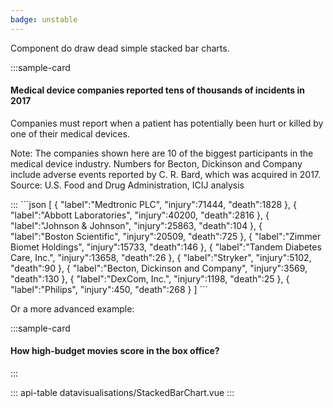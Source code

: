 ```yaml
---
badge: unstable
---
```


Component do draw dead simple stacked bar charts.

:::sample-card
<div class="m-4">
  <h4>
    Medical device companies reported tens of thousands of incidents in 2017  
  </h4>
  <p class="text-muted">
    Companies must report when a patient has potentially been hurt or killed by one of their medical devices.
  </p>
  <stacked-bar-chart :data="incidentReports" class="my-4" />  
  <p class="text-muted small">
    Note: The companies shown here are 10 of the biggest participants in the medical device industry. Numbers for Becton, Dickinson and Company include adverse events reported by C. R. Bard, which was acquired in 2017. Source: U.S. Food and Drug Administration, ICIJ analysis
  </p>
</div>
:::

<collapsible-block label="Show the data structure">
```json
[
   {
      "label":"Medtronic PLC",
      "injury":71444,
      "death":1828
   },
   {
      "label":"Abbott Laboratories",
      "injury":40200,
      "death":2816
   },
   {
      "label":"Johnson & Johnson",
      "injury":25863,
      "death":104
   },
   {
      "label":"Boston Scientific",
      "injury":20509,
      "death":725
   },
   {
      "label":"Zimmer Biomet Holdings",
      "injury":15733,
      "death":146
   },
   {
      "label":"Tandem Diabetes Care, Inc.",
      "injury":13658,
      "death":26
   },
   {
      "label":"Stryker",
      "injury":5102,
      "death":90
   },
   {
      "label":"Becton, Dickinson and Company",
      "injury":3569,
      "death":130
   },
   {
      "label":"DexCom, Inc.",
      "injury":1198,
      "death":25
   },
   {
      "label":"Philips",
      "injury":450,
      "death":268
   }
]
```
</collapsible-block>

Or a more advanced example:

:::sample-card
<div class="m-4">
  <h4>
    How high-budget movies score in the box office?
  </h4>
  <stacked-bar-chart :data="moviesUrl" label-field="movie" class="my-4" :sort-by="sortKey" :groups="['Budget', 'Box Office']" :relative="isRelative">  
    <template #header-right>    
      <div class="ml-auto d-flex border align-items-center p-0">
        <div class="border-right">
          <b-form-checkbox v-model="isRelative" class="m-2">
            Relative values
          </b-form-checkbox>
        </div>
        <label class="m-2 d-flex align-items-center">
          Sort by
          <b-form-select v-model="sortKey" :options="sortKeys" size="sm" class="w-auto ml-2" required></b-form-select>
        </label>
      </div>
    </template>
  </stacked-bar-chart>
</div>
:::

::: api-table datavisualisations/StackedBarChart.vue :::

<script>
  export default {
    data () {
      return {        
        incidentReports: [
           {
              "label":"Medtronic PLC",
              "injury":71444,
              "death":1828
           },
           {
              "label":"Abbott Laboratories",
              "injury":40200,
              "death":2816
           },
           {
              "label":"Johnson & Johnson",
              "injury":25863,
              "death":104
           },
           {
              "label":"Boston Scientific",
              "injury":20509,
              "death":725
           },
           {
              "label":"Zimmer Biomet Holdings",
              "injury":15733,
              "death":146
           },
           {
              "label":"Tandem Diabetes Care, Inc.",
              "injury":13658,
              "death":26
           },
           {
              "label":"Stryker",
              "injury":5102,
              "death":90
           },
           {
              "label":"Becton, Dickinson and Company",
              "injury":3569,
              "death":130
           },
           {
              "label":"DexCom, Inc.",
              "injury":1198,
              "death":25
           },
           {
              "label":"Philips",
              "injury":450,
              "death":268
           }
         ],
         moviesUrl: "https://gist.githubusercontent.com/pirhoo/20ce1b795555210c926967a291f8a7ad/raw/13d972b7d2b98b174c33fff38aac2b7d69c85fa7/stacked-bars-movies.json",
         movies: [
           {
             "movie": "Avatar",
             "budget": "237",
             "box_office": "2784"
           },
           {
             "movie": "ET: The Extra-Terrestrial",
             "budget": "11",
             "box_office": "793"
           },
           {
             "movie": "Finding Nemo",
             "budget": "94",
             "box_office": "940"
           },
           {
             "movie": "Ghostbusters",
             "budget": "144",
             "box_office": "229"
           },
           {
             "movie": "Iron Man 3",
             "budget": "178",
             "box_office": "1215"
           },
           {
             "movie": "Jurassic Park",
             "budget": "53",
             "box_office": "1030"
           },
           {
             "movie": "King Kong",
             "budget": "207",
             "box_office": "551"
           },
           {
             "movie": "Monsters, Inc.",
             "budget": "115",
             "box_office": "577"
           },
           {
             "movie": "Oz the Great and Powerful",
             "budget": "160",
             "box_office": "493"
           },
           {
             "movie": "Pirates of the Caribbean: Dead Man's Chest",
             "budget": "225",
             "box_office": "1066"
           },
           {
             "movie": "Quantum of Solace",
             "budget": "200",
             "box_office": "586"
           },
           {
             "movie": "Raiders of the Lost Ark",
             "budget": "18",
             "box_office": "390"
           },
           {
             "movie": "Star Wars Ep. I: The Phantom Menace",
             "budget": "115",
             "box_office": "1027"
           },
           {
             "movie": "The Blind Side",
             "budget": "29",
             "box_office": "309"
           },
           {
             "movie": "The Dark Knight",
             "budget": "185",
             "box_office": "1005"
           },
           {
             "movie": "The Hunger Games",
             "budget": "78",
             "box_office": "649"
           },
           {
             "movie": "The Lion King",
             "budget": "45",
             "box_office": "968"
           },
           {
             "movie": "The Twilight Saga: New Moon",
             "budget": "50",
             "box_office": "710"
           },
           {
             "movie": "The Vow",
             "budget": "30",
             "box_office": "196"
           },
           {
             "movie": "The War of the Worlds",
             "budget": "132",
             "box_office": "704"
           },
           {
             "movie": "Titanic",
             "budget": "200",
             "box_office": "2187"
           },
           {
             "movie": "Up",
             "budget": "175",
             "box_office": "735"
           },
           {
             "movie": "X-Men: The Last Stand",
             "budget": "210",
             "box_office": "459"
           },
           {
             "movie": "You've Got Mail",
             "budget": "65",
             "box_office": "251"
           },
           {
             "movie": "Zookeeper",
             "budget": "80",
             "box_office": "170"
           }
         ],
         isRelative: true,
         sortKeys: ['movie', 'budget', 'box_office'],
         sortKey: ['movie']
      }
    }
  }
</script>
